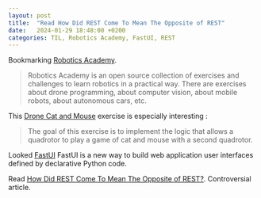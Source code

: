```yaml
---
layout: post
title:  "Read How Did REST Come To Mean The Opposite of REST"
date:   2024-01-29 18:48:00 +0200
categories: TIL, Robotics Academy, FastUI, REST
---
```

Bookmarking [Robotics Academy](http://jderobot.github.io/RoboticsAcademy/). 

> Robotics Academy is an open source collection of exercises and challenges to learn robotics in a practical way. There are exercises about drone programming, about computer vision, about mobile robots, about autonomous cars, etc.

This [Drone Cat and Mouse](http://jderobot.github.io/RoboticsAcademy/exercises/Drones/drone_cat_mouse) exercise is especially interesting :

> The goal of this exercise is to implement the logic that allows a quadrotor to play a game of cat and mouse with a second quadrotor.

Looked [FastUI](https://github.com/pydantic/FastUI) FastUI is a new way to build web application user interfaces defined by declarative Python code.

Read [How Did REST Come To Mean The Opposite of REST?](https://htmx.org/essays/how-did-rest-come-to-mean-the-opposite-of-rest). Controversial article. 
